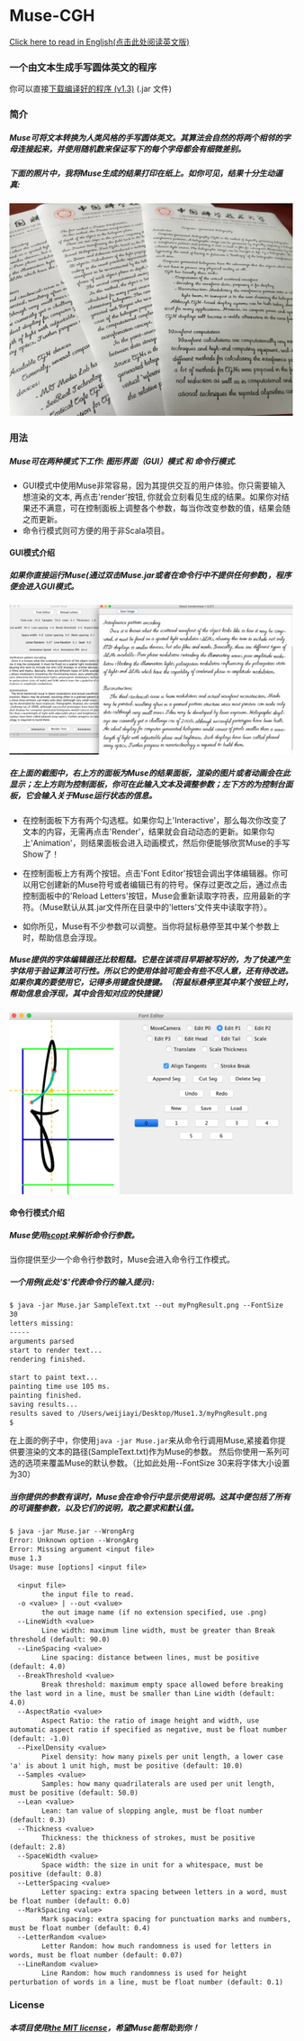 # Muse-CGH
[Click here to read in English(点击此处阅读英文版)](README.md)
### 一个由文本生成手写圆体英文的程序

你可以直接[下载编译好的程序 (v1.3)](https://github.com/MrVPlussOne/Muse-CGH/releases/download/v1.3/Muse1.3.zip) (.jar 文件)

### 简介

##### Muse可将文本转换为人类风格的手写圆体英文。其算法会自然的将两个相邻的字母连接起来，并使用随机数来保证写下的每个字母都会有细微差别。

##### 下面的照片中，我将Muse生成的结果打印在纸上。如你可见，结果十分生动逼真:

![alt tag](Printed.jpg)


### 用法

##### Muse可在两种模式下工作: 图形界面（GUI）模式 和 命令行模式. 
 - GUI模式中使用Muse非常容易，因为其提供交互的用户体验。你只需要输入想渲染的文本, 再点击'render'按钮, 你就会立刻看见生成的结果。如果你对结果还不满意，可在控制面板上调整各个参数，每当你改变参数的值，结果会随之而更新。
 - 命令行模式则可方便的用于非Scala项目。

#### GUI模式介绍

##### 如果你直接运行Muse(通过双击Muse.jar或者在命令行中不提供任何参数)，程序便会进入GUI模式。

![alt tag](Sample.png)

##### 在上面的截图中，右上方的面板为Muse的结果面板，渲染的图片或者动画会在此显示；左上方则为控制面板，你可在此输入文本及调整参数；左下方的为控制台面板，它会输入关于Muse运行状态的信息。

 - 在控制面板下方有两个勾选框。如果你勾上'Interactive'，那么每次你改变了文本的内容，无需再点击'Render'，结果就会自动动态的更新。如果你勾上'Animation'，则结果面板会进入动画模式，然后你便能够欣赏Muse的手写Show了！
 
 - 在控制面板上方有两个按钮。点击'Font Editor'按钮会调出字体编辑器。你可以用它创建新的Muse符号或者编辑已有的符号。保存过更改之后，通过点击控制面板中的'Reload Letters'按钮，Muse会重新读取字符表，应用最新的字符。（Muse默认从其.jar文件所在目录中的'letters'文件夹中读取字符）。
 
 - 如你所见，Muse有不少参数可以调整。当你将鼠标悬停至其中某个参数上时，帮助信息会浮现。

##### Muse提供的字体编辑器还比较粗糙。它是在该项目早期被写好的，为了快速产生字体用于验证算法可行性。所以它的使用体验可能会有些不尽人意，还有待改进。如果你真的要使用它，记得多用键盘快捷键。（将鼠标悬停至其中某个按钮上时，帮助信息会浮现，其中会告知对应的快捷键）

![alt tag](Editor_Screenshot.png)

#### 命令行模式介绍

##### Muse使用[scopt](https://github.com/scopt/scopt)来解析命令行参数。

当你提供至少一个命令行参数时，Muse会进入命令行工作模式。

##### 一个用例(此处'$'代表命令行的输入提示):

```
$ java -jar Muse.jar SampleText.txt --out myPngResult.png --FontSize 30
letters missing: 
-----
arguments parsed
start to render text...
rendering finished.

start to paint text...
painting time use 105 ms.
painting finished.
saving results...
results saved to /Users/weijiayi/Desktop/Muse1.3/myPngResult.png
$ 
```

在上面的例子中，你使用`java -jar Muse.jar`来从命令行调用Muse,紧接着你提供要渲染的文本的路径(SampleText.txt)作为Muse的参数。 然后你使用一系列可选的选项来覆盖Muse的默认参数。（比如此处用--FontSize 30来将字体大小设置为30）

##### 当你提供的参数有误时，Muse会在命令行中显示使用说明。这其中便包括了所有的可调整参数，以及它们的说明，取之要求和默认值。

```
$ java -jar Muse.jar --WrongArg
Error: Unknown option --WrongArg
Error: Missing argument <input file>
muse 1.3
Usage: muse [options] <input file>

  <input file>
        the input file to read.
  -o <value> | --out <value>
        the out image name (if no extension specified, use .png)
  --LineWidth <value>
        Line width: maximum line width, must be greater than Break threshold (default: 90.0)
  --LineSpacing <value>
        Line spacing: distance between lines, must be positive (default: 4.0)
  --BreakThreshold <value>
        Break threshold: maximum empty space allowed before breaking the last word in a line, must be smaller than Line width (default: 4.0)
  --AspectRatio <value>
        Aspect Ratio: the ratio of image height and width, use automatic aspect ratio if specified as negative, must be float number (default: -1.0)
  --PixelDensity <value>
        Pixel density: how many pixels per unit length, a lower case 'a' is about 1 unit high, must be positive (default: 10.0)
  --Samples <value>
        Samples: how many quadrilaterals are used per unit length, must be positive (default: 50.0)
  --Lean <value>
        Lean: tan value of slopping angle, must be float number (default: 0.3)
  --Thickness <value>
        Thickness: the thickness of strokes, must be positive (default: 2.8)
  --SpaceWidth <value>
        Space width: the size in unit for a whitespace, must be positive (default: 0.8)
  --LetterSpacing <value>
        Letter spacing: extra spacing between letters in a word, must be float number (default: 0.0)
  --MarkSpacing <value>
        Mark spacing: extra spacing for punctuation marks and numbers, must be float number (default: 0.4)
  --LetterRandom <value>
        Letter Random: how much randomness is used for letters in words, must be float number (default: 0.07)
  --LineRandom <value>
        Line Random: how much randomness is used for height perturbation of words in a line, must be float number (default: 0.1)

```



### License
##### 本项目使用[the MIT license](LICENSE.txt)，希望Muse能帮助到你！

